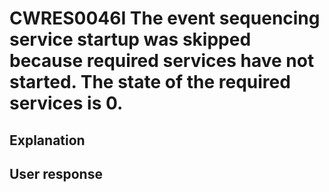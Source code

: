 # CWRES0046I The event sequencing service startup was skipped because required services have not started. The state of the required services is 0.

## Explanation

## User response